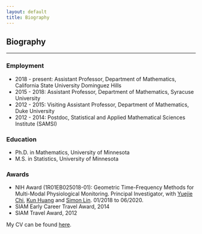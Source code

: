 ```yaml
---
layout: default
title: Biography
---
```

## Biography
---

### Employment
- 2018 - present: Assistant Professor, Department of Mathematics, California State
University Dominguez Hills
- 2015 - 2018:    Assistant Professor, Department of Mathematics, Syracuse University
- 2012 - 2015:    Visiting Assistant Professor, Department of Mathematics, Duke University
- 2012 - 2014:    Postdoc, Statistical and Applied Mathematical Sciences Institute (SAMSI)

### Education
- Ph.D. in Mathematics, University of Minnesota
- M.S. in Statistics, University of Minnesota

### Awards
- NIH Award (1R01EB025018-01): Geometric Time-Frequency Methods for Multi-Modal
Physiological Monitoring. 
Principal Investigator, with [Yuejie Chi](https://users.ece.cmu.edu/~yuejiec/), [Kun Huang](https://medicine.iu.edu/faculty/38697/huang-kun/) and [Simon Lin](https://www.nationwidechildrens.org/find-a-doctor/profiles/simon-m-lin). 01/2018 to 06/2020. 
- SIAM Early Career Travel Award, 2014
- SIAM Travel Award, 2012

My CV can be found [here](/files/cv.pdf).
